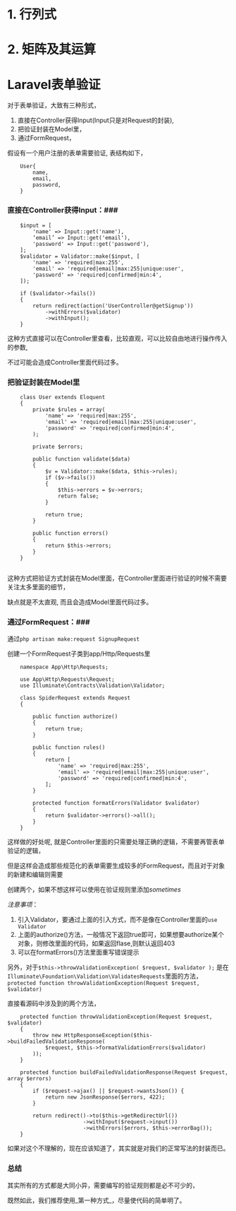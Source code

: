 # 1. 行列式

# 2. 矩阵及其运算

# Laravel表单验证 #

对于表单验证，大致有三种形式，

1. 直接在Controller获得Input(Input只是对Request的封装), 
2. 把验证封装在Model里，
3. 通过FormRequest，

假设有一个用户注册的表单需要验证, 表结构如下，

```
	User{
		name,
		email,
		password,
	}	
```

### 直接在Controller获得Input：###

```
	$input = [
        'name' => Input::get('name'),
        ‘email’ => Input::get('email'),
        'password' => Input::get('password'),
    ];        
    $validator = Validator::make($input, [
        'name' => 'required|max:255',
        'email' => 'required|email|max:255|unique:user',
        'password' => 'required|confirmed|min:4',
    ]);

    if ($validator->fails())
    {
        return redirect(action('UserController@getSignup'))
            ->withErrors($validator)
            ->withInput();
    }
```
这种方式直接可以在Controller里查看，比较直观，可以比较自由地进行操作传入的参数,

不过可能会造成Controller里面代码过多。

### 把验证封装在Model里 ###
```
	class User extends Eloquent
	{
	    private $rules = array(
	        'name' => 'required|max:255',
	        'email' => 'required|email|max:255|unique:user',
	        'password' => 'required|confirmed|min:4',
	    );

	    private $errors;

	    public function validate($data)
	    {
	        $v = Validator::make($data, $this->rules);
	        if ($v->fails())
	        {
	            $this->errors = $v->errors;
	            return false;
	        }

	        return true;
		}

		public function errors()
	    {
	        return $this->errors;
	    }
	}
	
```
这种方式把验证方式封装在Model里面，在Controller里面进行验证的时候不需要关注太多里面的细节，

缺点就是不太直观, 而且会造成Model里面代码过多。

### 通过FormRequest：###

通过```php artisan make:request SignupRequest ```

创建一个FormRequest子类到app/Http/Requests里

```
	namespace App\Http\Requests;

	use App\Http\Requests\Request;
	use Illuminate\Contracts\Validation\Validator;

	class SpiderRequest extends Request
	{
	    
	    public function authorize()
	    {
	        return true;
	    }
	    
	    public function rules()
	    {
	        return [
	            'name' => 'required|max:255',
		        'email' => 'required|email|max:255|unique:user',
		        'password' => 'required|confirmed|min:4',
	        ];
	    }

	    protected function formatErrors(Validator $validator)
	    {
	        return $validator->errors()->all();
	    }
	}

```

这样做的好处呢, 就是Controller里面的只需要处理正确的逻辑，不需要再管表单验证的逻辑，

但是这样会造成那些规范化的表单需要生成较多的FormRequest，而且对于对象的新建和编辑则需要

创建两个，如果不想这样可以使用在验证规则里添加*sometimes*

*注意事项*：

1. 引入Validator，要通过上面的引入方式，而不是像在Controller里面的```use Validator```
2. 上面的authorize()方法，一般情况下返回true即可，如果想要authorize某个对象，则修改里面的代码，如果返回flase,则默认返回403
3. 可以在formatErrors()方法里面重写错误提示


另外，对于```$this->throwValidationException( $request, $validator );```
是在```Illuminate\Foundation\Validation\ValidatesRequests```里面的方法，
```protected function throwValidationException(Request $request, $validator)```

直接看源码中涉及到的两个方法，
```
	protected function throwValidationException(Request $request, $validator)
    {
        throw new HttpResponseException($this->buildFailedValidationResponse(
            $request, $this->formatValidationErrors($validator)
        ));
    }

	protected function buildFailedValidationResponse(Request $request, array $errors)
    {
        if ($request->ajax() || $request->wantsJson()) {
            return new JsonResponse($errors, 422);
        }

        return redirect()->to($this->getRedirectUrl())
                        ->withInput($request->input())
                        ->withErrors($errors, $this->errorBag());
    }
```
如果对这个不理解的，现在应该知道了，其实就是对我们的正常写法的封装而已。


### 总结 ###

其实所有的方式都是大同小异，需要编写的验证规则都是必不可少的，

既然如此，我们推荐使用_第一种方式_，尽量使代码的简单明了。





